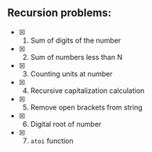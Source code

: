 ## Recursion problems:

- [x] 1. Sum of digits of the number
- [x] 2. Sum of numbers less than N
- [x] 3. Counting units at number
- [x] 4. Recursive capitalization calculation
- [x] 5. Remove open brackets from string
- [x] 6. Digital root of number
- [x] 7. `atoi` function
    